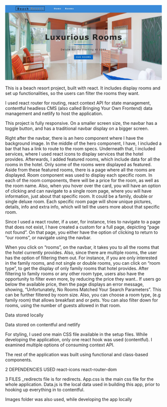 <img src='src/images/githubdisplaypic.jpeg' title='Beach resort hero'>

This is a beach resort project, built with react. It includes display rooms and set up functionalities, so the users can filter the rooms they want.

I used react router for routing, react context API for state management, contentful headless CMS (also called Bringing Your Own Frontend) data management and netlify to host the application. 

This project is fully responsive. On a smaller screen size, the navbar has a toggle button, and has a traditional navbar display on a bigger screen.

Right after the navbar, there is an hero component where I have the background image. In the middle of the hero component, I have, I included a bar that has a link to route to the room specs. Underneath that, I included services, where I used react icons to display services that the hotel provides. Afterwards, I added featured rooms, which include data for all the rooms in the hotel. Only some of the rooms were displayed as featured. Aside from these featured rooms, there is a page where all the rooms are displayed. Room component was used to display each specific room. In each of the room components, there will be a price for the room, as well as the room name. Also, when you hover over the card, you will have an option of clicking and can navigate to a single room page, where you will have information, just about that specific room. It could be a family, double or single deluxe room. Each specific room page will show unique pictures, details, info and extra info, which will tell the users more about that specific room.

Since I used a react router, if a user, for instance, tries to navigate to a page that does not exist, I have created a custom for a full page, depicting “page not found”. On that page, you either have the option of clicking to return to “our rooms”, or navigate using the navbar. 

When you click on “rooms”, on the navbar, it takes you to all the rooms that the hotel currently provides. Also, since there are multiple rooms, the user has the option of filtering them out. For instance, if you are only interested in the family rooms, and not single or double rooms, you can click on “room type”, to get the display of only family rooms that hotel provides. After filtering to family rooms or any other room type, users also have the opportunity to filter even more, by reducing the price they want.. If users go below the available price, then the page displays an error message, showing, “Unfortunately, No Rooms Matched Your Search Parameters”. This can be further filtered by room size. Also, you can choose a room type, (e.g family room) that allows breakfast and or pets. You can also filter down for rooms, using the number of guests allowed in that room.

Data stored locally


Data stored on contentful and netlify


For styling, I used one main CSS file available in the setup files. While developing the application, only one react hook was used (contentful). I examined multiple options of consuming context API.

The rest of the application was built using functional and class-based components.

2 DEPENDENCIES USED
react-icons
react-router-dom

3 FILES
_redirects file is for redirects. 
App.css is the main css file for the whole application.
Data.js is the local data used in building this app, prior to hooking up everything in to contentful.

Images folder was also used, while developing the app locally
